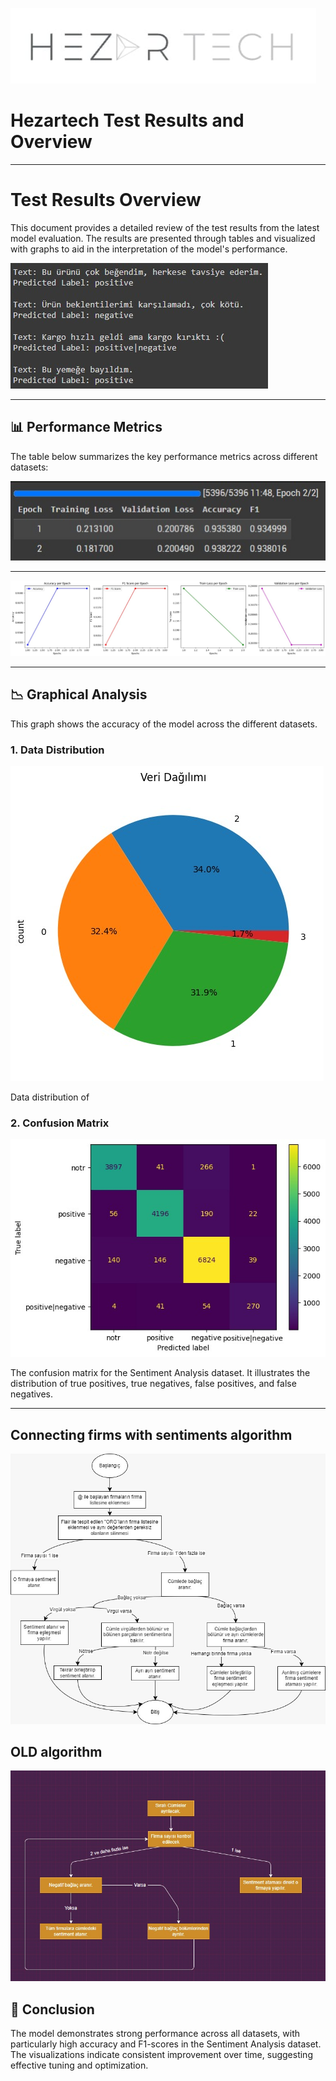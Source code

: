 ![LOGO_PNG](https://raw.githubusercontent.com/HEZARTECH/.github/main/profile/assets/HEZARTECH_LOGO.png)

# Hezartech Test Results and Overview
---

# Test Results Overview

This document provides a detailed review of the test results from the latest model evaluation. The results are presented through tables and visualized with graphs to aid in the interpretation of the model's performance.

![some_output](results/some_outputs.jpg)

---

## 📊 Performance Metrics

The table below summarizes the key performance metrics across different datasets:

![metrics_acc_f1](results/acc_and_f1.jpg)

---

![epoch_based_metrics](results/epoch_based_metrics.jpg)

---

## 📉 Graphical Analysis

This graph shows the accuracy of the model across the different datasets.

### 1. **Data Distribution**

![data_distr](results/data_distrubition.jpg)

Data distribution of
### 2. **Confusion Matrix**
![Confusion Matrix](results/confussion_matrix.jpg)

The confusion matrix for the Sentiment Analysis dataset. It illustrates the distribution of true positives, true negatives, false positives, and false negatives.

---

## Connecting firms with sentiments algorithm

![diagram1](diagrams/connecting-firm-and-sentiment-algorithm.jpg)

## OLD algorithm
![diagram1](diagrams/connecting-firm-and-sentiment-algorithm_OLD.jpg)

## 📝 Conclusion

The model demonstrates strong performance across all datasets, with particularly high accuracy and F1-scores in the Sentiment Analysis dataset. The visualizations indicate consistent improvement over time, suggesting effective tuning and optimization.
